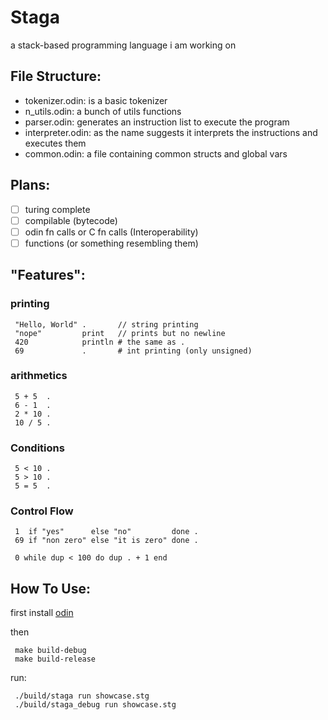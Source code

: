 # Staga
a stack-based programming language i am working on

## File Structure:
- tokenizer.odin: is a basic tokenizer
- n_utils.odin: a bunch of utils functions
- parser.odin: generates an instruction list to execute the program
- interpreter.odin: as the name suggests it interprets the instructions and executes them
- common.odin: a file containing common structs and global vars

## Plans:
- [ ] turing complete
- [ ] compilable (bytecode)
- [ ] odin fn calls or C fn calls (Interoperability)
- [ ] functions (or something resembling them)

## "Features":
### printing
```
 "Hello, World" .       // string printing
 "nope"         print   // prints but no newline
 420            println # the same as .
 69             .       # int printing (only unsigned)
```

### arithmetics
```
 5 + 5  .
 6 - 1  .
 2 * 10 .
 10 / 5 .
```

### Conditions
```
 5 < 10 .
 5 > 10 .
 5 = 5  .
```

### Control Flow
```
 1  if "yes"      else "no"         done .
 69 if "non zero" else "it is zero" done .

 0 while dup < 100 do dup . + 1 end
```

## How To Use:
first install [odin](https://odin-lang.org/)

then
```console
 make build-debug
 make build-release
```

run:
```console
 ./build/staga run showcase.stg
 ./build/staga_debug run showcase.stg
```
